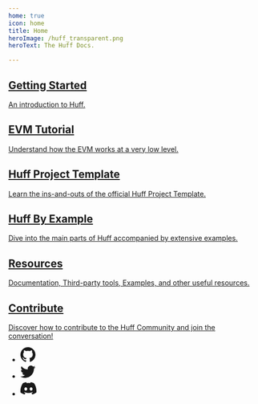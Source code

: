 ```yaml
---
home: true
icon: home
title: Home
heroImage: /huff_transparent.png
heroText: The Huff Docs.

---
```


<div class="features">

  <a class="feature" href="/get-started/overview">
    <h2>Getting Started</h2>
    <p>An introduction to Huff.</p>
  </a>

  <a class="feature" href="/tutorial/evm-basics/">
    <h2>EVM Tutorial</h2>
    <p>Understand how the EVM works at a very low level.</p>
  </a>

  <a class="feature" href="/tutorial/project-template/">
    <h2>Huff Project Template</h2>
    <p>Learn the ins-and-outs of the official Huff Project Template.</p>
  </a>

  <a class="feature" href="/get-started/huff-by-example/">
    <h2>Huff By Example</h2>
    <p>Dive into the main parts of Huff accompanied by extensive examples.</p>
  </a>

  <a class="feature" href="/resources/">
    <h2>Resources</h2>
    <p>Documentation, Third-party tools, Examples, and other useful resources.</p>
  </a>

  <a class="feature" href="/contribute/overview/">
    <h2>Contribute</h2>
    <p>Discover how to contribute to the Huff Community and join the conversation!</p>
  </a>

</div>

<div class="footer">
  <ul class="links">
    <li>
      <a id="icon" href="https://github.com/huff-language/">
        <svg xmlns="http://www.w3.org/2000/svg" width="30" height="30" fill="currentColor" class="bi bi-github"
          viewBox="0 0 16 16">
          <path
            d="M8 0C3.58 0 0 3.58 0 8c0 3.54 2.29 6.53 5.47 7.59.4.07.55-.17.55-.38 0-.19-.01-.82-.01-1.49-2.01.37-2.53-.49-2.69-.94-.09-.23-.48-.94-.82-1.13-.28-.15-.68-.52-.01-.53.63-.01 1.08.58 1.23.82.72 1.21 1.87.87 2.33.66.07-.52.28-.87.51-1.07-1.78-.2-3.64-.89-3.64-3.95 0-.87.31-1.59.82-2.15-.08-.2-.36-1.02.08-2.12 0 0 .67-.21 2.2.82.64-.18 1.32-.27 2-.27.68 0 1.36.09 2 .27 1.53-1.04 2.2-.82 2.2-.82.44 1.1.16 1.92.08 2.12.51.56.82 1.27.82 2.15 0 3.07-1.87 3.75-3.65 3.95.29.25.54.73.54 1.48 0 1.07-.01 1.93-.01 2.2 0 .21.15.46.55.38A8.012 8.012 0 0 0 16 8c0-4.42-3.58-8-8-8z" />
        </svg>
      </a>
    </li>
    <li>
      <a id="icon" href="https://twitter.com/huff_language/">
        <svg xmlns="http://www.w3.org/2000/svg" width="30" height="30" fill="currentColor" class="bi bi-twitter"
          viewBox="0 0 16 16">
          <path
            d="M5.026 15c6.038 0 9.341-5.003 9.341-9.334 0-.14 0-.282-.006-.422A6.685 6.685 0 0 0 16 3.542a6.658 6.658 0 0 1-1.889.518 3.301 3.301 0 0 0 1.447-1.817 6.533 6.533 0 0 1-2.087.793A3.286 3.286 0 0 0 7.875 6.03a9.325 9.325 0 0 1-6.767-3.429 3.289 3.289 0 0 0 1.018 4.382A3.323 3.323 0 0 1 .64 6.575v.045a3.288 3.288 0 0 0 2.632 3.218 3.203 3.203 0 0 1-.865.115 3.23 3.23 0 0 1-.614-.057 3.283 3.283 0 0 0 3.067 2.277A6.588 6.588 0 0 1 .78 13.58a6.32 6.32 0 0 1-.78-.045A9.344 9.344 0 0 0 5.026 15z" />
        </svg>
      </a>
    </li>
    <li>
      <a id="icon" href="https://discord.huff.sh/">
        <svg xmlns="http://www.w3.org/2000/svg" width="32" height="32" fill="currentColor" class="bi bi-discord"
          viewBox="0 0 16 16">
          <path
            d="M13.545 2.907a13.227 13.227 0 0 0-3.257-1.011.05.05 0 0 0-.052.025c-.141.25-.297.577-.406.833a12.19 12.19 0 0 0-3.658 0 8.258 8.258 0 0 0-.412-.833.051.051 0 0 0-.052-.025c-1.125.194-2.22.534-3.257 1.011a.041.041 0 0 0-.021.018C.356 6.024-.213 9.047.066 12.032c.001.014.01.028.021.037a13.276 13.276 0 0 0 3.995 2.02.05.05 0 0 0 .056-.019c.308-.42.582-.863.818-1.329a.05.05 0 0 0-.01-.059.051.051 0 0 0-.018-.011 8.875 8.875 0 0 1-1.248-.595.05.05 0 0 1-.02-.066.051.051 0 0 1 .015-.019c.084-.063.168-.129.248-.195a.05.05 0 0 1 .051-.007c2.619 1.196 5.454 1.196 8.041 0a.052.052 0 0 1 .053.007c.08.066.164.132.248.195a.051.051 0 0 1-.004.085 8.254 8.254 0 0 1-1.249.594.05.05 0 0 0-.03.03.052.052 0 0 0 .003.041c.24.465.515.909.817 1.329a.05.05 0 0 0 .056.019 13.235 13.235 0 0 0 4.001-2.02.049.049 0 0 0 .021-.037c.334-3.451-.559-6.449-2.366-9.106a.034.034 0 0 0-.02-.019Zm-8.198 7.307c-.789 0-1.438-.724-1.438-1.612 0-.889.637-1.613 1.438-1.613.807 0 1.45.73 1.438 1.613 0 .888-.637 1.612-1.438 1.612Zm5.316 0c-.788 0-1.438-.724-1.438-1.612 0-.889.637-1.613 1.438-1.613.807 0 1.451.73 1.438 1.613 0 .888-.631 1.612-1.438 1.612Z" />
        </svg>
      </a>
    </li>

  </ul>
</div>

